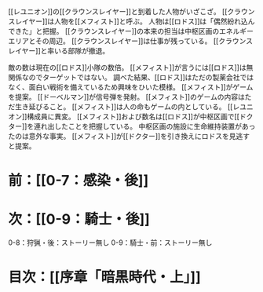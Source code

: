 [[レユニオン]]の[[クラウンスレイヤー]]と到着した人物がいざこざ。
[[クラウンスレイヤー]]は人物を[[メフィスト]]と呼ぶ。
人物は[[ロドス]]は「偶然紛れ込んできた」と把握。
[[クラウンスレイヤー]]の本来の担当は中枢区画のエネルギーエリアとその周辺。
[[クラウンスレイヤー]]は仕事が残っている。
[[クラウンスレイヤー]]と率いる部隊が撤退。

敵の数は現在の[[ロドス]]小隊の数倍。
[[メフィスト]]が言うには[[ロドス]]は無関係なのでターゲットではない。
調べた結果、[[ロドス]]はただの製薬会社ではなく、面白い戦術を備えているため興味をひいた模様。
[[メフィスト]]がゲームを提案。
[[ドーベルマン]]が信号弾を発射。
[[メフィスト]]のゲームの内容はただ生き延びること。
[[メフィスト]]は人の命もゲームの内としている。
[[レユニオン]]構成員に異変。
[[メフィスト]]および数名は[[ロドス]]が中枢区画で[[ドクター]]を連れ出したことを把握している。
中枢区画の施設に生命維持装置があったのは意外な事実。
[[メフィスト]]が[[ドクター]]を引き換えにロドスを見逃すと提案。

# 前：[[0-7：感染・後]]
# 次：[[0-9：騎士・後]]
0-8：狩猟・後：ストーリー無し
0-9：騎士・前：ストーリー無し
# 目次：[[序章「暗黒時代・上」]]